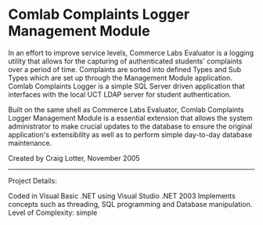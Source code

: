 Comlab Complaints Logger Management Module
==========================================

In an effort to improve service levels, Commerce Labs Evaluator is a logging utility that allows for the capturing of authenticated students' complaints over a period of time. Complaints are sorted into defined Types and Sub Types which are set up through the Management Module application. Comlab Complaints Logger is a simple SQL Server driven application that interfaces with the local UCT LDAP server for student authentication.

Built on the same shell as Commerce Labs Evaluator, Comlab Complaints Logger Management Module is a essential extension that allows the system administrator to make crucial updates to the database to ensure the original application's extensibility as well as to perform simple day-to-day database maintenance.

Created by Craig Lotter, November 2005

*********************************

Project Details:

Coded in Visual Basic .NET using Visual Studio .NET 2003
Implements concepts such as threading, SQL programming and Database manipulation.
Level of Complexity: simple
